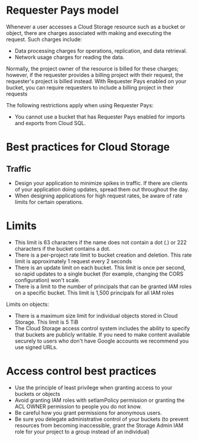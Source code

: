 
# Requester Pays model

Whenever a user accesses a Cloud Storage resource such as a bucket or object, there are charges associated with making and executing the request. Such charges include:

- Data processing charges for operations, replication, and data retrieval.
- Network usage charges for reading the data.

Normally, the project owner of the resource is billed for these charges; however, if the requester provides a billing project with their request, the requester's project is billed instead. With Requester Pays enabled on your bucket, you can require requesters to include a billing project in their requests

The following restrictions apply when using Requester Pays:

- You cannot use a bucket that has Requester Pays enabled for imports and exports from Cloud SQL.

# Best practices for Cloud Storage

## Traffic

- Design your application to minimize spikes in traffic. If there are clients of your application doing updates, spread them out throughout the day.
- When designing applications for high request rates, be aware of rate limits for certain operations.


# Limits

- This limit is 63 characters if the name does not contain a dot (.) or 222 characters if the bucket contains a dot.
- There is a per-project rate limit to bucket creation and deletion. This rate limit is approximately 1 request every 2 seconds
- There is an update limit on each bucket. This limit is once per second, so rapid updates to a single bucket (for example, changing the CORS configuration) won't scale.
- There is a limit to the number of principals that can be granted IAM roles on a specific bucket. This limit is 1,500 principals for all IAM roles

Limits on objects:

- There is a maximum size limit for individual objects stored in Cloud Storage. This limit is 5 TiB
- The Cloud Storage access control system includes the ability to specify that buckets are publicly writable. If you need to make content available securely to users who don't have Google accounts we recommend you use signed URLs.


# Access control best practices

- Use the principle of least privilege when granting access to your buckets or objects
- Avoid granting IAM roles with setIamPolicy permission or granting the ACL OWNER permission to people you do not know.
- Be careful how you grant permissions for anonymous users.
- Be sure you delegate administrative control of your buckets (to prevent resources from becoming inaccessible, grant the Storage Admin IAM role for your project to a group instead of an individual)
